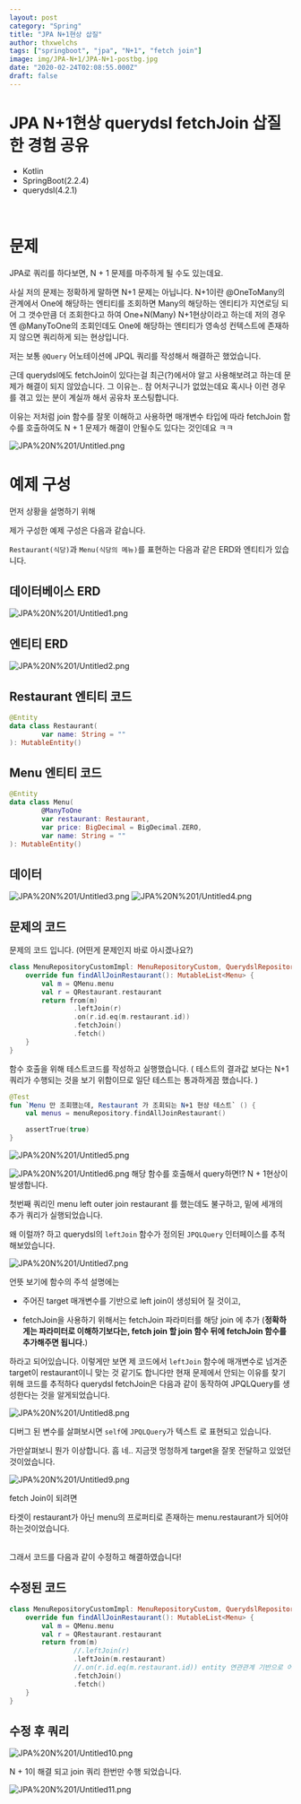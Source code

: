 ```yaml
---
layout: post
category: "Spring"
title: "JPA N+1현상 삽질"
author: thxwelchs
tags: ["springboot", "jpa", "N+1", "fetch join"]
image: img/JPA-N+1/JPA-N+1-postbg.jpg
date: "2020-02-24T02:08:55.000Z"
draft: false
---
```


# JPA N+1현상 querydsl fetchJoin 삽질한 경험 공유
- Kotlin
- SpringBoot(2.2.4)
- querydsl(4.2.1)

<br/>

# 문제

JPA로 쿼리를 하다보면, N + 1 문제를 마주하게 될 수도 있는데요.

사실 저의 문제는 정확하게 말하면 N+1 문제는 아닙니다. N+1이란 
@OneToMany의 관계에서 One에 해당하는 엔티티를 조회하면 Many의 해당하는 엔티티가 지연로딩 되어 그 갯수만큼 더 조회한다고 하여 One+N(Many) N+1현상이라고 하는데 저의 경우엔 @ManyToOne의 조회인데도 One에 해당하는
엔티티가 영속성 컨텍스트에 존재하지 않으면 쿼리하게 되는 현상입니다.

저는 보통  `@Query` 어노테이션에 JPQL 쿼리를 작성해서 해결하곤 했었습니다.

근데 querydsl에도 fetchJoin이 있다는걸 최근(?)에서야 알고 사용해보려고 하는데 문제가 해결이 되지 않았습니다. 그 이유는.. 참 어처구니가 없었는데요 혹시나 이런 경우를 겪고 있는 분이 계실까 해서 공유차 포스팅합니다.

이유는 저처럼 join 함수를 잘못 이해하고 사용하면 매개변수 타입에 따라 fetchJoin 함수를 호출하여도 N + 1 문제가 해결이 안될수도 있다는 것인데요 ㅋㅋ

![JPA%20N%201/Untitled.png](img/JPA-N+1/Untitled.png)

# 예제 구성

먼저 상황을 설명하기 위해 

제가 구성한 예제 구성은 다음과 같습니다. 

`Restaurant(식당)`과 `Menu(식당의 메뉴)`를 표현하는 다음과 같은 ERD와 엔티티가 있습니다.

## 데이터베이스 ERD

![JPA%20N%201/Untitled1.png](img/JPA-N+1/Untitled1.png)

## 엔티티 ERD

![JPA%20N%201/Untitled2.png](img/JPA-N+1/Untitled2.png)

## Restaurant 엔티티 코드
```kotlin
@Entity
data class Restaurant(
        var name: String = ""
): MutableEntity()
```

## Menu 엔티티 코드
```kotlin
@Entity
data class Menu(
        @ManyToOne
        var restaurant: Restaurant,
        var price: BigDecimal = BigDecimal.ZERO,
        var name: String = ""
): MutableEntity()
```

## 데이터

![JPA%20N%201/Untitled3.png](img/JPA-N+1/Untitled3.png)
![JPA%20N%201/Untitled4.png](img/JPA-N+1/Untitled4.png)

## 문제의 코드

문제의 코드 입니다. (어떤게 문제인지 바로 아시겠나요?)
```kotlin
class MenuRepositoryCustomImpl: MenuRepositoryCustom, QuerydslRepositorySupport(Menu::class.java) {
    override fun findAllJoinRestaurant(): MutableList<Menu> {
        val m = QMenu.menu
        val r = QRestaurant.restaurant
        return from(m)
                .leftJoin(r)
                .on(r.id.eq(m.restaurant.id))
                .fetchJoin()
                .fetch()
    }
}
```

함수 호출을 위해 테스트코드를 작성하고 실행했습니다. 
( 테스트의 결과값 보다는 N+1 쿼리가 수행되는 것을 보기 위함이므로 일단 테스트는 통과하게끔 했습니다. )
```kotlin
@Test
fun `Menu 만 조회했는데, Restaurant 가 조회되는 N+1 현상 테스트` () {
    val menus = menuRepository.findAllJoinRestaurant()

    assertTrue(true)
}
```

![JPA%20N%201/Untitled5.png](img/JPA-N+1/idea64_xOWUXfJUQM.png)

![JPA%20N%201/Untitled6.png](img/JPA-N+1/Untitled6.png)
해당 함수를 호출해서 query하면!? N + 1현상이 발생합니다.

첫번째 쿼리인 menu left outer join restaurant 를 했는데도 불구하고, 밑에 세개의 추가 쿼리가 실행되었습니다.



왜 이럴까? 하고 querydsl의 `leftJoin` 함수가 정의된 `JPQLQuery` 인터페이스를 추적 해보았습니다.

![JPA%20N%201/Untitled7.png](img/JPA-N+1/Untitled7.png)

언뜻 보기에 함수의 주석 설명에는

- 주어진 target 매개변수를 기반으로 left join이 생성되어 질 것이고,

- fetchJoin을 사용하기 위해서는 fetchJoin 파라미터를 해당 join 에 추가 (**정확하게는 파라미터로 이해하기보다는, fetch join 할 join 함수 뒤에 fetchJoin 함수를 추가해주면 됩니다.**)

하라고 되어있습니다. 이렇게만 보면 제 코드에서 `leftJoin` 함수에 매개변수로 넘겨준 target이 restaurant이니 맞는 것 같기도 합니다만 현재 문제에서 안되는 이유를 찾기 위해 코드를 추적하다 querydsl fetchJoin은 다음과 같이 동작하여 JPQLQuery를 생성한다는 것을 알게되었습니다.

![JPA%20N%201/Untitled8.png](img/JPA-N+1/idea64_G1UvBO54eI.png)

디버그 된 변수를 살펴보시면 `self`에 `JPQLQuery`가 텍스트 로 표현되고 있습니다. 

가만살펴보니 뭔가 이상합니다. 흠 네.. 지금껏 멍청하게 target을 잘못 전달하고 있었던 것이었습니다.

![JPA%20N%201/Untitled9.png](img/JPA-N+1/Untitled9.png)

fetch Join이 되려면 

타겟이 restaurant가 아닌 menu의 프로퍼티로 존재하는 menu.restaurant가 되어야 하는것이었습니다.

\
그래서 코드를 다음과 같이 수정하고 해결하였습니다!

## 수정된 코드
```kotlin
class MenuRepositoryCustomImpl: MenuRepositoryCustom, QuerydslRepositorySupport(Menu::class.java) {
    override fun findAllJoinRestaurant(): MutableList<Menu> {
        val m = QMenu.menu
        val r = QRestaurant.restaurant
        return from(m)
                //.leftJoin(r)
                .leftJoin(m.restaurant)
                //.on(r.id.eq(m.restaurant.id)) entity 연관관계 기반으로 어차피 맵핑되서 join함 on 조건을 주면 fetch 할 때 with 에 property를 에
                .fetchJoin()
                .fetch()
    }
}
```

## 수정 후 쿼리

![JPA%20N%201/Untitled10.png](img/JPA-N+1/Untitled10.png)

N + 1이 해결 되고 join 쿼리 한번만 수행 되었습니다.

![JPA%20N%201/Untitled11.png](img/JPA-N+1/Untitled11.png)